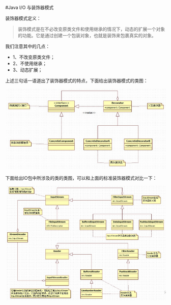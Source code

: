 #Java I/O 与装饰器模式

装饰器模式定义：

>装饰模式是在不必改变原类文件和使用继承的情况下，动态的扩展一个对象的功能。它是通过创建一个包装对象，也就是装饰来包裹真实的对象。

我们注意其中的几点：
*    1、不改变原类文件；
*    2、不使用继承；
*    3、动态扩展；

上述三句话一语道出了装饰器模式的特点，下面给出装饰器模式的类图：

![装饰器模式类图](https://raw.githubusercontent.com/hongyuanlei/JAVA_THINKING/master/images/%E8%A3%85%E9%A5%B0%E5%99%A8%E6%A8%A1%E5%BC%8F%E7%9A%84%E7%B1%BB%E5%9B%BE.jpg)

下面给出IO包中所涉及的类的类图，可以和上面的标准装饰器模式对比一下：

![IO包中所涉及的类的类图](https://raw.githubusercontent.com/hongyuanlei/JAVA_THINKING/master/images/IO%E5%8C%85%E4%B8%AD%E6%89%80%E6%B6%89%E5%8F%8A%E7%9A%84%E7%B1%BB%E7%9A%84%E7%B1%BB%E5%9B%BE.jpg)
